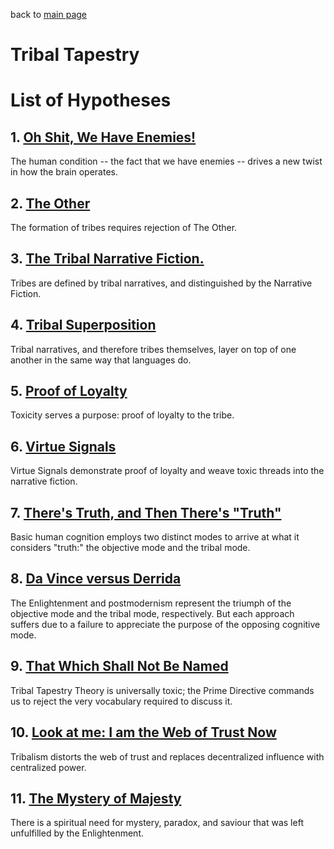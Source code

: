back to [main page](https://github.com/wds4/tribal-tapestry/blob/main/essays/bookJustification/README.md)

Tribal Tapestry
=====

# List of Hypotheses

## 1. [Oh Shit, We Have Enemies!](https://github.com/wds4/tribal-tapestry/blob/main/essays/bookJustification/hypotheses/humanConditionHypothesis.md)
The human condition -- the fact that we have enemies -- drives a new twist in how the brain operates.

## 2. [The Other]()
The formation of tribes requires rejection of The Other.

## 3. [The Tribal Narrative Fiction.]()
Tribes are defined by tribal narratives, and distinguished by the Narrative Fiction.

## 4. [Tribal Superposition]()
Tribal narratives, and therefore tribes themselves, layer on top of one another in the same way that languages do.

## 5. [Proof of Loyalty]()
Toxicity serves a purpose: proof of loyalty to the tribe.

## 6. [Virtue Signals]()
Virtue Signals demonstrate proof of loyalty and weave toxic threads into the narrative fiction.

## 7. [There's Truth, and Then There's "Truth"](https://github.com/wds4/tribal-tapestry/blob/main/essays/bookJustification/hypotheses/dualModeHypothesis.md)
Basic human cognition employs two distinct modes to arrive at what it considers "truth:" the objective mode and the tribal mode.

## 8. [Da Vince versus Derrida](https://github.com/wds4/tribal-tapestry/blob/main/essays/bookJustification/hypotheses/postmodernismHypothesis.md)
The Enlightenment and postmodernism represent the triumph of the objective mode and the tribal mode, respectively. But each approach suffers due to a failure to appreciate the purpose of the opposing cognitive mode.

## 9. [That Which Shall Not Be Named](https://github.com/wds4/tribal-tapestry/blob/main/essays/bookJustification/hypotheses/primeDirectiveHypothesis.md)
Tribal Tapestry Theory is universally toxic; the Prime Directive commands us to reject the very vocabulary required to discuss it.

## 10. [Look at me: I am the Web of Trust Now]()
Tribalism distorts the web of trust and replaces decentralized influence with centralized power.

## 11. [The Mystery of Majesty]()
There is a spiritual need for mystery, paradox, and saviour that was left unfulfilled by the Enlightenment.
